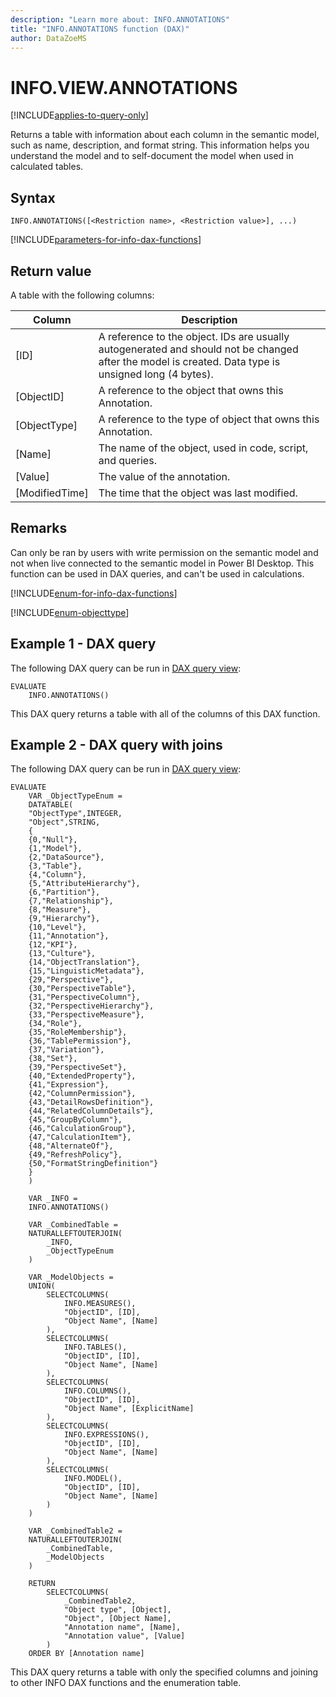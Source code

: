 ```yaml
---
description: "Learn more about: INFO.ANNOTATIONS"
title: "INFO.ANNOTATIONS function (DAX)"
author: DataZoeMS
---
```

# INFO.VIEW.ANNOTATIONS

[!INCLUDE[applies-to-query-only](includes/applies-to-query-only.md)]

Returns a table with information about each column in the semantic model, such as name, description, and format string. This information helps you understand the model and to self-document the model when used in calculated tables. 

## Syntax

```dax
INFO.ANNOTATIONS([<Restriction name>, <Restriction value>], ...)
```

[!INCLUDE[parameters-for-info-dax-functions](includes/parameters-for-info-dax-functions.md)]

## Return value

A table with the following columns:

| Column | Description |
|---|---|
| [ID] | A reference to the object. IDs are usually autogenerated and should not be changed after the model is created. Data type is unsigned long (4 bytes). |
| [ObjectID] | A reference to the object that owns this Annotation. |
| [ObjectType] | A reference to the type of object that owns this Annotation. |
| [Name] | The name of the object, used in code, script, and queries. |
| [Value] | The value of the annotation. |
| [ModifiedTime] | The time that the object was last modified. |

## Remarks

Can only be ran by users with write permission on the semantic model and not when live connected to the semantic model in Power BI Desktop. This function can be used in DAX queries, and can't be used in calculations.

[!INCLUDE[enum-for-info-dax-functions](includes/enum-for-info-dax-functions.md)]

[!INCLUDE[enum-objecttype](includes/enum-objecttype.md)]

## Example 1 - DAX query

The following DAX query can be run in [DAX query view](/power-bi/transform-model/dax-query-view):

```dax
EVALUATE
	INFO.ANNOTATIONS()
```

This DAX query returns a table with all of the columns of this DAX function.

## Example 2 - DAX query with joins

The following DAX query can be run in [DAX query view](/power-bi/transform-model/dax-query-view): 

```dax
EVALUATE
	VAR _ObjectTypeEnum =
	DATATABLE(
	"ObjectType",INTEGER,
	"Object",STRING,
	{
	{0,"Null"},
	{1,"Model"},
	{2,"DataSource"},
	{3,"Table"},
	{4,"Column"},
	{5,"AttributeHierarchy"},
	{6,"Partition"},
	{7,"Relationship"},
	{8,"Measure"},
	{9,"Hierarchy"},
	{10,"Level"},
	{11,"Annotation"},
	{12,"KPI"},
	{13,"Culture"},
	{14,"ObjectTranslation"},
	{15,"LinguisticMetadata"},
	{29,"Perspective"},
	{30,"PerspectiveTable"},
	{31,"PerspectiveColumn"},
	{32,"PerspectiveHierarchy"},
	{33,"PerspectiveMeasure"},
	{34,"Role"},
	{35,"RoleMembership"},
	{36,"TablePermission"},
	{37,"Variation"},
	{38,"Set"},
	{39,"PerspectiveSet"},
	{40,"ExtendedProperty"},
	{41,"Expression"},
	{42,"ColumnPermission"},
	{43,"DetailRowsDefinition"},
	{44,"RelatedColumnDetails"},
	{45,"GroupByColumn"},
	{46,"CalculationGroup"},
	{47,"CalculationItem"},
	{48,"AlternateOf"},
	{49,"RefreshPolicy"},
	{50,"FormatStringDefinition"}
	}
	)

	VAR _INFO =
	INFO.ANNOTATIONS()

	VAR _CombinedTable =
	NATURALLEFTOUTERJOIN(
		_INFO,
		_ObjectTypeEnum
	)

	VAR _ModelObjects =
	UNION(
		SELECTCOLUMNS(
			INFO.MEASURES(),
			"ObjectID", [ID],
			"Object Name", [Name]
		),
		SELECTCOLUMNS(
			INFO.TABLES(),
			"ObjectID", [ID],
			"Object Name", [Name]
		),
		SELECTCOLUMNS(
			INFO.COLUMNS(),
			"ObjectID", [ID],
			"Object Name", [ExplicitName]
		),
		SELECTCOLUMNS(
			INFO.EXPRESSIONS(),
			"ObjectID", [ID],
			"Object Name", [Name]
		),
		SELECTCOLUMNS(
			INFO.MODEL(),
			"ObjectID", [ID],
			"Object Name", [Name]
		)
	)

	VAR _CombinedTable2 =
	NATURALLEFTOUTERJOIN(
		_CombinedTable,
		_ModelObjects
	)

	RETURN
		SELECTCOLUMNS(
			_CombinedTable2,
			"Object type", [Object],
			"Object", [Object Name],
			"Annotation name", [Name],
			"Annotation value", [Value]
		)
	ORDER BY [Annotation name]
```

This DAX query returns a table with only the specified columns and joining to other INFO DAX functions and the enumeration table.
